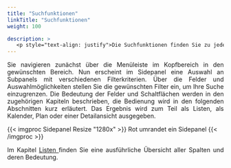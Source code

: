 ```yaml
---
title: "Suchfunktionen"
linkTitle: "Suchfunktionen"
weight: 100

description: >
   <p style="text-align: justify">Die Suchfunktionen finden Sie zu jeder Kategorie im Sidepanel. </p>
---
```

<p style="text-align: justify">
Sie navigieren zunächst über die Menüleiste im Kopfbereich in den gewünschten Bereich. Nun erscheint im Sidepanel eine Auswahl an Subpanels mit verschiedenen Filterkriterien.
Über die Felder und Auswahlmöglichkeiten stellen Sie die gewünschten Filter ein, um Ihre Suche einzugrenzen. Die Bedeutung der Felder und Schaltflächen werden in den zugehörigen Kapiteln beschrieben, die Bedienung wird in den folgenden Abschnitten kurz erläutert.
Das Ergebnis wird zum Teil als Listen, als Kalender, Plan oder einer Detailansicht ausgegeben. </p>

{{< imgproc Sidepanel Resize "1280x" >}}
Rot umrandet ein Sidepanel
{{< /imgproc >}}

<p style="text-align: justify"> Im Kapitel <a href="/Listen/"> Listen </a> finden Sie eine ausführliche Übersicht aller Spalten und deren Bedeutung. </p>
